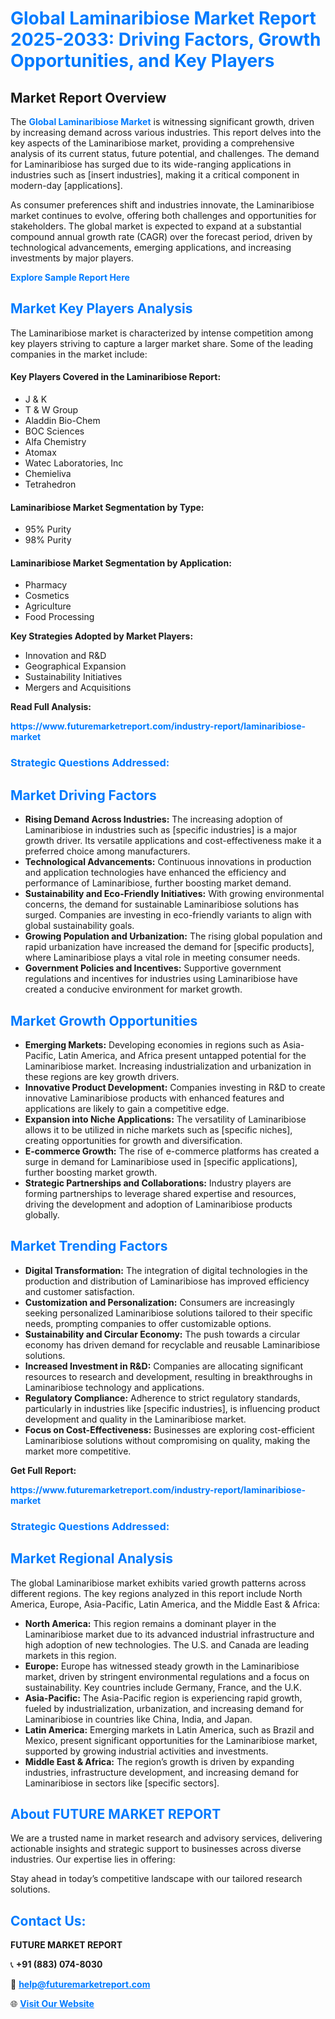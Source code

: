 <h1 style="color: #007BFF;">Global Laminaribiose Market Report 2025-2033: Driving Factors, Growth Opportunities, and Key Players</h1>

<section id="overview">
<h2>Market Report Overview</h2>
<p>The <a href="https://www.futuremarketreport.com/industry-report/laminaribiose-market" style="color: #007BFF; text-decoration: none;"><strong>Global Laminaribiose Market</strong></a> is witnessing significant growth, driven by increasing demand across various industries. This report delves into the key aspects of the Laminaribiose market, providing a comprehensive analysis of its current status, future potential, and challenges. The demand for Laminaribiose has surged due to its wide-ranging applications in industries such as [insert industries], making it a critical component in modern-day [applications].</p>
<p>As consumer preferences shift and industries innovate, the Laminaribiose market continues to evolve, offering both challenges and opportunities for stakeholders. The global market is expected to expand at a substantial compound annual growth rate (CAGR) over the forecast period, driven by technological advancements, emerging applications, and increasing investments by major players.</p>
</section>

<section id="overview">
<p><a href="https://www.futuremarketreport.com/request-sample/reportId=50284" style="color: #007BFF; text-decoration: none;"><strong>Explore Sample Report Here</strong></a></p>
</section>

<section id="key-players">
<h2 style="color: #007BFF;">Market Key Players Analysis</h2>
<p>The Laminaribiose market is characterized by intense competition among key players striving to capture a larger market share. Some of the leading companies in the market include:</p>
<h4>Key Players Covered in the Laminaribiose Report:</h4>
<ul><li>J &amp; K</li><li>T &amp; W Group</li><li>Aladdin Bio-Chem</li><li>BOC Sciences</li><li>Alfa Chemistry</li><li>Atomax</li><li>Watec Laboratories, Inc</li><li>Chemieliva</li><li>Tetrahedron</li></ul>
<h4>Laminaribiose Market Segmentation by Type:</h4>
<ul><li>95% Purity</li><li>98% Purity</li></ul>

<h4>Laminaribiose Market Segmentation by Application:</h4>
<ul><li>Pharmacy</li><li>Cosmetics</li><li>Agriculture</li><li>Food Processing</li></ul>
<p><strong>Key Strategies Adopted by Market Players:</strong></p>
<ul>
<li>Innovation and R&D</li>
<li>Geographical Expansion</li>
<li>Sustainability Initiatives</li>
<li>Mergers and Acquisitions</li>
</ul>
</section>

<section>
<p><strong>Read Full Analysis: </strong></p><a href="https://www.futuremarketreport.com/industry-report/laminaribiose-market" style="color: #007BFF; text-decoration: none;"><strong>https://www.futuremarketreport.com/industry-report/laminaribiose-market</strong></a>
<h3 style="color: #007BFF;">Strategic Questions Addressed:</h3>
</section>

<section id="driving-factors">
<h2 style="color: #007BFF;">Market Driving Factors</h2>
<ul>
<li><strong>Rising Demand Across Industries:</strong> The increasing adoption of Laminaribiose in industries such as [specific industries] is a major growth driver. Its versatile applications and cost-effectiveness make it a preferred choice among manufacturers.</li>
<li><strong>Technological Advancements:</strong> Continuous innovations in production and application technologies have enhanced the efficiency and performance of Laminaribiose, further boosting market demand.</li>
<li><strong>Sustainability and Eco-Friendly Initiatives:</strong> With growing environmental concerns, the demand for sustainable Laminaribiose solutions has surged. Companies are investing in eco-friendly variants to align with global sustainability goals.</li>
<li><strong>Growing Population and Urbanization:</strong> The rising global population and rapid urbanization have increased the demand for [specific products], where Laminaribiose plays a vital role in meeting consumer needs.</li>
<li><strong>Government Policies and Incentives:</strong> Supportive government regulations and incentives for industries using Laminaribiose have created a conducive environment for market growth.</li>
</ul>
</section>

<section id="growth-opportunities">
<h2 style="color: #007BFF;">Market Growth Opportunities</h2>
<ul>
<li><strong>Emerging Markets:</strong> Developing economies in regions such as Asia-Pacific, Latin America, and Africa present untapped potential for the Laminaribiose market. Increasing industrialization and urbanization in these regions are key growth drivers.</li>
<li><strong>Innovative Product Development:</strong> Companies investing in R&D to create innovative Laminaribiose products with enhanced features and applications are likely to gain a competitive edge.</li>
<li><strong>Expansion into Niche Applications:</strong> The versatility of Laminaribiose allows it to be utilized in niche markets such as [specific niches], creating opportunities for growth and diversification.</li>
<li><strong>E-commerce Growth:</strong> The rise of e-commerce platforms has created a surge in demand for Laminaribiose used in [specific applications], further boosting market growth.</li>
<li><strong>Strategic Partnerships and Collaborations:</strong> Industry players are forming partnerships to leverage shared expertise and resources, driving the development and adoption of Laminaribiose products globally.</li>
</ul>
</section>

<section id="trending-factors">
<h2 style="color: #007BFF;">Market Trending Factors</h2>
<ul>
<li><strong>Digital Transformation:</strong> The integration of digital technologies in the production and distribution of Laminaribiose has improved efficiency and customer satisfaction.</li>
<li><strong>Customization and Personalization:</strong> Consumers are increasingly seeking personalized Laminaribiose solutions tailored to their specific needs, prompting companies to offer customizable options.</li>
<li><strong>Sustainability and Circular Economy:</strong> The push towards a circular economy has driven demand for recyclable and reusable Laminaribiose solutions.</li>
<li><strong>Increased Investment in R&D:</strong> Companies are allocating significant resources to research and development, resulting in breakthroughs in Laminaribiose technology and applications.</li>
<li><strong>Regulatory Compliance:</strong> Adherence to strict regulatory standards, particularly in industries like [specific industries], is influencing product development and quality in the Laminaribiose market.</li>
<li><strong>Focus on Cost-Effectiveness:</strong> Businesses are exploring cost-efficient Laminaribiose solutions without compromising on quality, making the market more competitive.</li>
</ul>
</section>

<section>
<p><strong>Get Full Report: </strong></p><a href="https://www.futuremarketreport.com/industry-report/laminaribiose-market" style="color: #007BFF; text-decoration: none;"><strong>https://www.futuremarketreport.com/industry-report/laminaribiose-market</strong></a>
<h3 style="color: #007BFF;">Strategic Questions Addressed:</h3>
</section>


<section id="regional-analysis">
<h2 style="color: #007BFF;">Market Regional Analysis</h2>
<p>The global Laminaribiose market exhibits varied growth patterns across different regions. The key regions analyzed in this report include North America, Europe, Asia-Pacific, Latin America, and the Middle East & Africa:</p>
<ul>
<li><strong>North America:</strong> This region remains a dominant player in the Laminaribiose market due to its advanced industrial infrastructure and high adoption of new technologies. The U.S. and Canada are leading markets in this region.</li>
<li><strong>Europe:</strong> Europe has witnessed steady growth in the Laminaribiose market, driven by stringent environmental regulations and a focus on sustainability. Key countries include Germany, France, and the U.K.</li>
<li><strong>Asia-Pacific:</strong> The Asia-Pacific region is experiencing rapid growth, fueled by industrialization, urbanization, and increasing demand for Laminaribiose in countries like China, India, and Japan.</li>
<li><strong>Latin America:</strong> Emerging markets in Latin America, such as Brazil and Mexico, present significant opportunities for the Laminaribiose market, supported by growing industrial activities and investments.</li>
<li><strong>Middle East & Africa:</strong> The region’s growth is driven by expanding industries, infrastructure development, and increasing demand for Laminaribiose in sectors like [specific sectors].</li>
</ul>
</section>

<footer>
<h2 style="color: #007BFF;">About FUTURE MARKET REPORT</h2>
<p>We are a trusted name in market research and advisory services, delivering actionable insights and strategic support to businesses across diverse industries. Our expertise lies in offering:</p>

<p>Stay ahead in today’s competitive landscape with our tailored research solutions.</p>

<h2 style="color: #007BFF;">Contact Us:</h2>
<p><strong>FUTURE MARKET REPORT</strong></p>
<p>📞 <strong>+91 (883) 074-8030</strong></p>
<p>📧 <strong><a href="mailto:help@futuremarketreport.com" style="color: #007BFF;">help@futuremarketreport.com</a></strong></p>
<p>🌐 <strong><a href="https://www.futuremarketreport.com/" style="color: #007BFF;">Visit Our Website</a></strong></p>
</footer>
